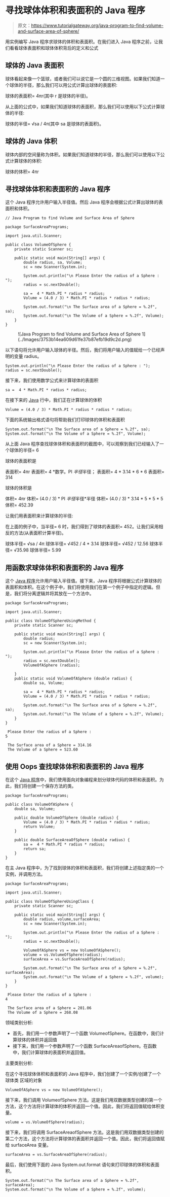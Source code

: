 # 寻找球体体积和表面积的 Java 程序

> 原文：<https://www.tutorialgateway.org/java-program-to-find-volume-and-surface-area-of-sphere/>

用实例编写 Java 程序求球体的体积和表面积。在我们进入 Java 程序之前，让我们看看球体表面积和球体体积背后的定义和公式

## 球体的 Java 表面积

球体看起来像一个篮球，或者我们可以说它是一个圆的三维视图。如果我们知道一个球体的半径，那么我们可以用公式计算出球体的表面积:

球体的表面积= 4πr(其中 r 是球体的半径)。

从上面的公式中，如果我们知道球体的表面积，那么我们可以使用以下公式计算球体的半径:

球体的半径= √sa / 4π(其中 sa 是球体的表面积)。

## 球体的 Java 体积

球体内部的空间量称为体积。如果我们知道球体的半径，那么我们可以使用以下公式计算球体的体积:

球体的体积= 4πr

## 寻找球体体积和表面积的 Java 程序

这个 Java 程序允许用户输入半径值。然后 Java 程序会根据公式计算出球体的表面积和体积。

```
// Java Program to find Volume and Surface Area of Sphere 

package SurfaceAreaPrograms;

import java.util.Scanner;

public class VolumeOfSphere {
	private static Scanner sc;

	public static void main(String[] args) {
		double radius, sa, Volume;
		sc = new Scanner(System.in);

		System.out.println("\n Please Enter the radius of a Sphere : ");
		radius = sc.nextDouble();

		sa =  4 * Math.PI * radius * radius;
		Volume = (4.0 / 3) * Math.PI * radius * radius * radius;

		System.out.format("\n The Surface area of a Sphere = %.2f", sa);
		System.out.format("\n The Volume of a Sphere = %.2f", Volume);
	}
}
```

<figure class="wp-block-image">![Java Program to find Volume and Surface Area of Sphere 1](../Images/3753b14ea609d61fe37b87efb19d9c2d.png)</figure>

以下语句将允许用户输入球体的半径。然后，我们将用户输入的值赋给一个已经声明的变量 radius。

```
System.out.println("\n Please Enter the radius of a Sphere : ");
radius = sc.nextDouble();
```

接下来，我们使用数学公式来计算球体的表面积

```
sa =  4 * Math.PI * radius * radius;
```

在接下来的 [Java](https://www.tutorialgateway.org/java-tutorial/) 行中，我们正在计算球体的体积

```
Volume = (4.0 / 3) * Math.PI * radius * radius * radius;
```

下面的系统输出格式语句将帮助我们打印球体的体积和表面积

```
System.out.format("\n The Surface area of a Sphere = %.2f", sa);
System.out.format("\n The Volume of a Sphere = %.2f", Volume);
```

从上面 Java 程序查找球体体积和表面积的截图中，可以观察到我们已经输入了一个球体的半径= 6

球体的表面积是

表面积= 4πr
表面积= 4 *数学。PI *半径*半径；
表面积= 4 * 3.14 * 6 * 6
表面积= 314

球体的体积是

体积= 4πr
体积= (4.0 / 3) * PI *半径*半径*半径
体积= (4.0 / 3) * 3.14 * 5 * 5 * 5
体积= 452.39

让我们用表面积来计算球体的半径:

在上面的例子中，当半径= 6 时，我们得到了球体的表面积= 452。让我们采用相反的方法(从表面积计算半径)。

球体半径= √sa / 4π
球体半径= √452 / 4 * 3.14
球体半径= √452 / 12.56
球体半径= √35.98
球体半径= 5.99

## 用函数求球体体积和表面积的 Java 程序

这个 [Java 程序](https://www.tutorialgateway.org/learn-java-programs/)允许用户输入半径值。接下来，Java 程序将根据公式计算球体的表面积和体积。在这个例子中，我们将使用我们在第一个例子中指定的逻辑。但是，我们将分离逻辑并将其放在一个方法中。

```
package SurfaceAreaPrograms;

import java.util.Scanner;

public class VolumeOfSphereUsingMethod {
	private static Scanner sc;

	public static void main(String[] args) {
		double radius;
		sc = new Scanner(System.in);

		System.out.println("\n Please Enter the radius of a Sphere : ");
		radius = sc.nextDouble();
		VolumeOfASphere (radius);

	}
	public static void VolumeOfASphere (double radius) {
		double sa, Volume;

		sa =  4 * Math.PI * radius * radius;
		Volume = (4.0 / 3) * Math.PI * radius * radius * radius;

		System.out.format("\n The Surface area of a Sphere = %.2f", sa);
		System.out.format("\n The Volume of a Sphere = %.2f", Volume);
	}
}
```

```
 Please Enter the radius of a Sphere : 
5

 The Surface area of a Sphere = 314.16
 The Volume of a Sphere = 523.60
```

## 使用 Oops 查找球体体积和表面积的 Java 程序

在这个 [Java 程序](https://www.tutorialgateway.org/learn-java-programs/)中，我们使用面向对象编程来划分球体代码的体积和表面积。为此，我们将创建一个保存方法的类。

```
package SurfaceAreaPrograms;

public class VolumeOfASphere {
	double sa, Volume;

	public double VolumeOfSphere (double radius) {
		Volume = (4.0 / 3) * Math.PI * radius * radius * radius;
		return Volume;
	}

	public double SurfaceAreaOfSphere (double radius) {
		sa =  4 * Math.PI * radius * radius;
		return sa;
	}
}
```

在主 Java 程序中，为了找到球体的体积和表面积，我们将创建上述指定类的一个实例，并调用方法。

```
package SurfaceAreaPrograms;

import java.util.Scanner;

public class VolumeOfSphereUsingClass {
	private static Scanner sc;

	public static void main(String[] args) {
		double radius, volume,surfaceArea;
		sc = new Scanner(System.in);

		System.out.println("\n Please Enter the radius of a Sphere : ");
		radius = sc.nextDouble();

		VolumeOfASphere vs = new VolumeOfASphere();
		volume = vs.VolumeOfSphere(radius);
		surfaceArea = vs.SurfaceAreaOfSphere(radius);

		System.out.format("\n The Surface area of a Sphere = %.2f", surfaceArea);
		System.out.format("\n The Volume of a Sphere = %.2f", volume);
	}
}
```

```
 Please Enter the radius of a Sphere : 
4

 The Surface area of a Sphere = 201.06
 The Volume of a Sphere = 268.08
```

领域类别分析:

*   首先，我们用一个参数声明了一个函数 VolumeofSphere。在函数中，我们计算球体的体积并返回值
*   接下来，我们用一个参数声明了一个函数 SurfaceAreaofSphere。在函数中，我们计算球体的表面积并返回值。

主要类别分析:

在这个寻找球体体积和表面积的 Java 程序中，我们创建了一个实例/创建了一个球体类 区域的对象

```
VolumeOfASphere vs = new VolumeOfASphere();
```

接下来，我们调用 VolumeofSphere 方法。这是我们用双数据类型创建的第一个方法，这个方法将计算球体的体积并返回一个值。因此，我们将返回值赋给体积变量。

```
volume = vs.VolumeOfSphere(radius);
```

接下来，我们将调用 SurfaceAreaofSphere 方法。这是我们用双数据类型创建的第二个方法，这个方法将计算球体的表面积并返回一个值。因此，我们将返回值赋给 surfaceArea 变量。

```
surfaceArea = vs.SurfaceAreaOfSphere(radius);
```

最后，我们使用下面的 Java System.out.format 语句来打印球体的体积和表面积。

```
System.out.format("\n The Surface area of a Sphere = %.2f", surfaceArea);
System.out.format("\n The Volume of a Sphere = %.2f", volume);
```